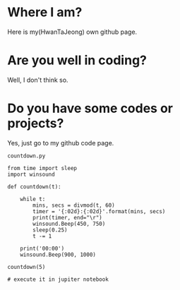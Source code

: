 # Where I am?

Here is my(HwanTaJeong) own github page.

# Are you well in coding?

Well, I don't think so.

# Do you have some codes or projects?

Yes, just go to my github code page.

```
countdown.py

from time import sleep
import winsound

def countdown(t):
   
    while t:
        mins, secs = divmod(t, 60)
        timer = '{:02d}:{:02d}'.format(mins, secs)
        print(timer, end="\r")
        winsound.Beep(450, 750)
        sleep(0.25)
        t -= 1

    print('00:00')
    winsound.Beep(900, 1000)
 
countdown(5)

# execute it in jupiter notebook
```

